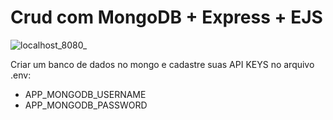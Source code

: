 # Crud com MongoDB + Express + EJS

![localhost_8080_](https://github.com/Darlley/curso-nodejs-dicasparadevs/assets/37590954/ee0b39b0-e1ba-42d4-81a3-1e9799083991)

Criar um banco de dados no mongo e cadastre suas API KEYS no arquivo .env:

- APP_MONGODB_USERNAME
- APP_MONGODB_PASSWORD
